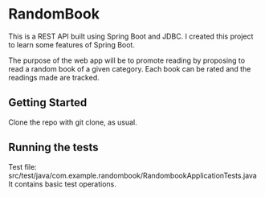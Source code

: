 # RandomBook

This is a REST API built using Spring Boot and JDBC. I created this project to learn some features of Spring Boot. 

The purpose of the web app will be to promote reading by proposing to read a random book of a given category. Each book can be rated and the readings made are tracked.

## Getting Started

Clone the repo with git clone, as usual.

## Running the tests

Test file: src/test/java/com.example.randombook/RandombookApplicationTests.java
It contains basic test operations.

